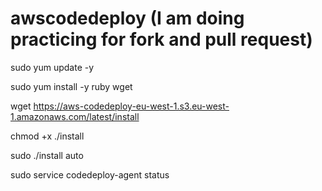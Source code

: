 # awscodedeploy (I am doing practicing for fork and pull request)

sudo yum update -y

sudo yum install -y ruby wget

wget https://aws-codedeploy-eu-west-1.s3.eu-west-1.amazonaws.com/latest/install
 
chmod +x ./install

sudo ./install auto

sudo service codedeploy-agent status

